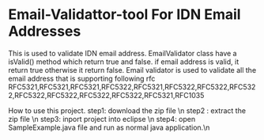# Email-Validattor-tool For IDN Email Addresses 
This is used to validate IDN email address. EmailValidator class have a isValid() method which return true and false. if email address is valid, it return true otherwise it return false. Email validator is used to validate all the email address that is supporting following rfc
  RFC5321,RFC5321,RFC5321,RFC5322,RFC5321,RFC5322,RFC5322,RFC5322,RFC5322,RFC5322,RFC5322,RFC5322,RFC5321,RFC1035

How to use this project.
step1: download the zip file \n
step2 : extract the zip file \n
step3: inport project into eclipse \n
step4: open SampleExample.java file and run as normal java application.\n



